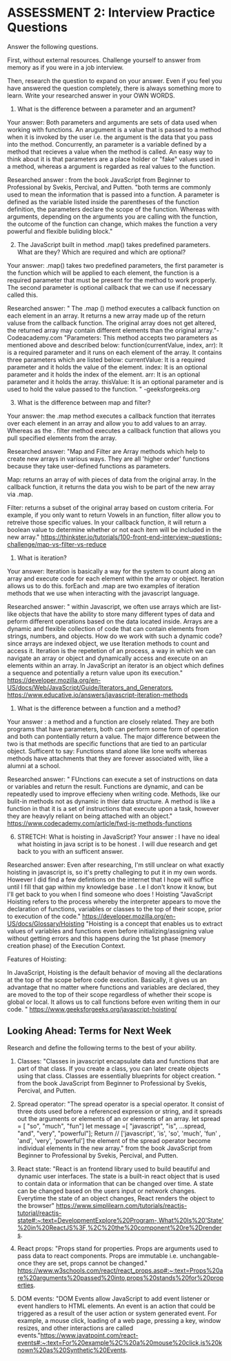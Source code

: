# ASSESSMENT 2: Interview Practice Questions

Answer the following questions.

First, without external resources. Challenge yourself to answer from memory as if you were in a job interview.

Then, research the question to expand on your answer. Even if you feel you have answered the question completely, there is always something more to learn. Write your researched answer in your OWN WORDS.

1. What is the difference between a parameter and an argument?

Your answer: Both parameters and arguments are sets of data used when working with functions.  An arugument is a value that is passed to a method when it is invoked by the user i.e. the argument is the data that you pass into the method. Concurrently, an parameter is a variable defined by a method that recieves a value when the method is called. An easy way to think about it is that parameters are a place holder or "fake" values used in a method, whereas a argument is regarded as real values to the function.

Researched answer :
from the book JavaScript from Beginner to Professional by Svekis, Percival, and Putten. "both terms are commonly used to mean the information that is passed into a function. A parameter is defined as the variable listed inside the parentheses of the function definition, the parameters declare the scope of the function.  Whereas with arguments, depending on the arguments you are calling with the function, the outcome of the function can change, which makes the function a very powerful and flexible buliding block." 

2. The JavaScript built in method .map() takes predefined parameters. What are they? Which are required and which are optional?

Your answer: .map() takes two predefined parameters, the first parameter is the function which will be applied to each element, the function is a required parameter that must be present for the method to work properly.  The second parameter is optional callback that we can use if necessary called this. 


Researched answer: " The .map () method executes a callback function on each element in an array. It returns a new array made up of the return valuse from the callback function. The original array does not get altered, the returned array may contain different elements than the original array."- Codeacademy.com 
"Parameters: This method accepts two parameters as mentioned above and described below:
function(currentValue, index, arr): It is a required parameter and it runs on each element of the array. It contains three parameters which are listed below:
currentValue: It is a required parameter and it holds the value of the element.
index: It is an optional parameter and it holds the index of the element.
arr: It is an optional parameter and it holds the array.
thisValue: It is an optional parameter and is used to hold the value passed to the function. "
-geeksforgeeks.org 

3. What is the difference between map and filter?

Your answer: the .map method executes a callback function that iterrates over each element in an array and allow you to add values to an array.
Whereas as the . filter method executes a callback function that allows you pull specified elements from the array. 


Researched answer:
"Map and  Filter are Array methods which help to create new arrays in various ways. They are all 'higher order' functions because they take user-defined functions as parameters.

Map: returns an array of with pieces of data from the original array. In the callback function,  it returns the data you wish to be part of the new array via .map.

Filter: returns a subset of the original array based on custom criteria. For example, if you only want to return Vowels in an function, filter allow you to retreive those specific values. In your callback function, it will return a boolean value to determine whether or not each item will be included in the new array." 
https://thinkster.io/tutorials/100-front-end-interview-questions-challenge/map-vs-filter-vs-reduce


1. What is iteration?

Your answer: Iteration is basically a way for the system to count along an array and execute code for each element within the array or object.  Iteration allows us to do this. forEach and .map are two examples of iteration methods that we use when interacting with the javascript language. 

Researched answer: 
" within Javascript, we often use arrays which are list-like objects that have the ability to store many different types of data and peform different operations based on the data located inside. Arrays are a dynamic and flexible collection of code that can contain elements from strings, numbers, and objects. How do we work with such a dynamic code? since arrays are indexed object, we use Iteration methods to count and access it.  Iteration is the repetetion of an process, a way in which we can navigate an array or object and dynamically access and execute on an elements within an array. In JavaScript an iterator is an object which defines a sequence and potentially a return value upon its execution." https://developer.mozilla.org/en-US/docs/Web/JavaScript/Guide/Iterators_and_Generators, https://www.educative.io/answers/javascript-iteration-methods


1. What is the difference between a function and a method?

Your answer : a method and a function are closely related. They are both programs that have parameters, both can perform some form of operation and both can pontentially return a value. The major difference between the two is that methods are specific functions that are tied to an particular object.  Sufficent to say: Functions stand alone like lone wolfs whereas methods have attachments that they are forever associated with, like a alumni at a school. 

Researched answer: " FUnctions can execute a set of instructions on data or variables and return the result. Functions are dynamic, and can be repeatedly used to improve effecieny when writing code. Methods, like our bulit-in methods not as dynamic in thier data structure. A method is like a function in that it is a set of instructions that execute upon a task, however they are heavyly reliant on being attached with an object."
https://www.codecademy.com/article/fwd-js-methods-functions



6. STRETCH: What is hoisting in JavaScript?
Your answer : I have no ideal what hoisting  in java script is to be honest . I will due research and get back to you with an sufficent answer. 


Researched answer:  Even after researching, I'm still unclear on what exactly hoisting in javascript is, so it's pretty challeging to put it in my own words. However  I did find a few defintions on the internet that I hope will suffice until I fill that gap within my knowledge base . I.e I don't know it know, but I'll get back to you when I find someone who does ! Hoisting
"JavaScript Hoisting refers to the process whereby the interpreter appears to move the declaration of functions, variables or classes to the top of their scope, prior to execution of the code."  https://developer.mozilla.org/en-US/docs/Glossary/Hoisting
"Hoisting is a concept that enables us to extract values of variables and functions even before initializing/assigning value without getting errors and this happens during the 1st phase (memory creation phase) of the Execution Context.

Features of Hoisting:

In JavaScript, Hoisting is the default behavior of moving all the declarations at the top of the scope before code execution. Basically, it gives us an advantage that no matter where functions and variables are declared, they are moved to the top of their scope regardless of whether their scope is global or local. 
It allows us to call functions before even writing them in our code. "
https://www.geeksforgeeks.org/javascript-hoisting/

## Looking Ahead: Terms for Next Week

Research and define the following terms to the best of your ability.

1. Classes: "Classes in javascript encapsulate data and functions that are part of that class. If you create a class, you can later create objects using that class. Classes are essentially blueprints for object creation.
" from the book JavaScript from Beginner to Professional by Svekis, Percival, and Putten.
2. Spread operator: "The spread operator is a special operator. It consist of three dots used before a referenced expression or string, and it spreads out the arguments or elements of an or elements of an array.
let spread = [ "so", "much", "fun"]
let message =[ "javascript", "is", ...spread, "and", "very", "powerful"];
Return // ['javascript', 'is', 'so', 'much', 'fun' , 'and', 'very', 'powerful']
the element of the spread operator become individual elements in the new array." from the book JavaScript from Beginner to Professional by Svekis, Percival, and Putten.

3. React state: "React is an frontend library used to build beautiful and dynamic user interfaces. The state is a built-in react object that is used to contain data or information that can be changed over time. A state can be changed based on the users input or network changes. Everytime the state of an object changes, React renders the object to the browser" https://www.simplilearn.com/tutorials/reactjs-tutorial/reactjs-state#:~:text=DevelopmentExplore%20Program-,What%20Is%20'State'%20in%20ReactJS%3F,%2C%20the%20component%20re%2Drenders.

4. React props: "Props stand for properties. Props are arguments used to pass data to react components. Props are immutable i.e. unchangable- once they are set, props cannot be changed." https://www.w3schools.com/react/react_props.asp#:~:text=Props%20are%20arguments%20passed%20into,props%20stands%20for%20properties.

5. DOM events:
"DOM Events allow JavaScript to add event listener or event handlers to HTML elements. An event is an action that could be triggered as a result of the user action or system generated event. For example, a mouse click, loading of a web page, pressing a key, window resizes, and other interactions are called events."https://www.javatpoint.com/react-events#:~:text=For%20example%2C%20a%20mouse%20click,is%20known%20as%20Synthetic%20Events.